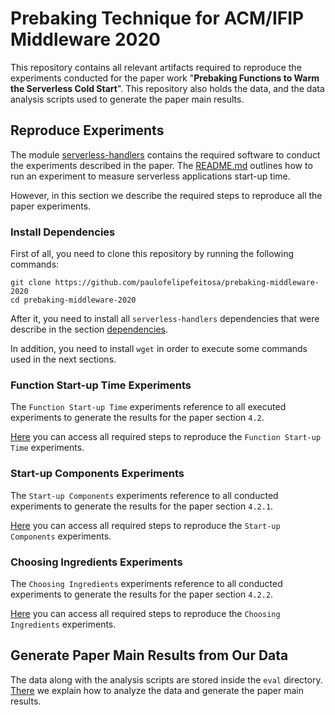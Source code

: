 # Prebaking Technique for ACM/IFIP Middleware 2020

This repository contains all relevant artifacts required to reproduce the experiments
conducted for the paper work "**Prebaking Functions to Warm the Serverless Cold Start**".
This repository also holds the data, and the data analysis scripts used to generate the 
paper main results.

## Reproduce Experiments

The module [serverless-handlers](https://github.com/paulofelipefeitosa/serverless-handlers) contains the required 
software to conduct the experiments described in the paper. The 
[README.md](https://github.com/paulofelipefeitosa/serverless-handlers/blob/master/README.md) 
outlines how to run an experiment to measure serverless applications start-up time.

However, in this section we describe the required steps to reproduce all the paper 
experiments.

### Install Dependencies

First of all, you need to clone this repository by running the following commands:
``` shell script
git clone https://github.com/paulofelipefeitosa/prebaking-middleware-2020
cd prebaking-middleware-2020
```

After it, you need to install all `serverless-handlers` dependencies that 
were describe in the section 
[dependencies](https://github.com/paulofelipefeitosa/serverless-handlers/blob/master/README.md#dependencies).

In addition, you need to install `wget` in order to execute some commands 
used in the next sections. 

### Function Start-up Time Experiments

The `Function Start-up Time` experiments reference to all executed experiments to generate
the results for the paper section `4.2`.

[Here](function-startup/README.md) you can access all required steps to reproduce 
the `Function Start-up Time` experiments.

### Start-up Components Experiments

The `Start-up Components` experiments reference to all conducted experiments to 
generate the results for the paper section `4.2.1`.

[Here](startup-components/README.md) you can access all required steps to reproduce 
the `Start-up Components` experiments.

### Choosing Ingredients Experiments

The `Choosing Ingredients` experiments reference to all conducted experiments to 
generate the results for the paper section `4.2.2`.

[Here](choosing-ingredients/README.md) you can access all required steps to reproduce 
the `Choosing Ingredients` experiments.

## Generate Paper Main Results from Our Data

The data along with the analysis scripts are stored inside the `eval` 
directory. [There](eval/README.md) we explain how to analyze the data 
and generate the paper main results.
